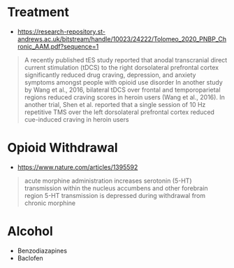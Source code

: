 # Treatment
- https://research-repository.st-andrews.ac.uk/bitstream/handle/10023/24222/Tolomeo_2020_PNBP_Chronic_AAM.pdf?sequence=1
> A recently published tES study reported that anodal transcranial direct current stimulation (tDCS) to the right dorsolateral prefrontal cortex significantly reduced drug craving, depression, and anxiety symptoms amongst people with opioid use disorder
> In another study by Wang et al., 2016, bilateral tDCS over frontal and temporoparietal regions reduced craving scores in heroin users (Wang et al., 2016). 
> In another trial, Shen et al. reported that a single session of 10 Hz repetitive TMS over the left dorsolateral prefrontal cortex reduced cue-induced craving in heroin users

# Opioid Withdrawal
- https://www.nature.com/articles/1395592
> acute morphine administration increases serotonin (5-HT) transmission within the nucleus accumbens and other forebrain region
> 5-HT transmission is depressed during withdrawal from chronic morphine

# Alcohol
- Benzodiazapines
- Baclofen